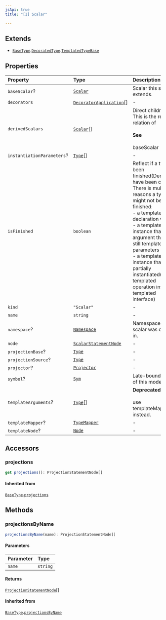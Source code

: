 ```yaml
---
jsApi: true
title: "[I] Scalar"

---
```

## Extends

- [`BaseType`](Interface.BaseType.md).[`DecoratedType`](Interface.DecoratedType.md).[`TemplatedTypeBase`](Interface.TemplatedTypeBase.md)

## Properties

| Property | Type | Description |
| :------ | :------ | :------ |
| `baseScalar`? | [`Scalar`](Interface.Scalar.md) | Scalar this scalar extends. |
| `decorators` | [`DecoratorApplication`](Interface.DecoratorApplication.md)[] | - |
| `derivedScalars` | [`Scalar`](Interface.Scalar.md)[] | Direct children. This is the reverse relation of<br /><br />**See**<br /><br />baseScalar |
| `instantiationParameters`? | [`Type`](Type.Type.md)[] | - |
| `isFinished` | `boolean` | Reflect if a type has been finished(Decorators have been called).<br />There is multiple reasons a type might not be finished:<br />- a template declaration will not<br />- a template instance that argument that are still template parameters<br />- a template instance that is only partially instantiated(like a templated operation inside a templated interface) |
| `kind` | `"Scalar"` | - |
| `name` | `string` | - |
| `namespace`? | [`Namespace`](Interface.Namespace.md) | Namespace the scalar was defined in. |
| `node` | [`ScalarStatementNode`](Interface.ScalarStatementNode.md) | - |
| `projectionBase`? | [`Type`](Type.Type.md) | - |
| `projectionSource`? | [`Type`](Type.Type.md) | - |
| `projector`? | [`Projector`](Interface.Projector.md) | - |
| `symbol`? | [`Sym`](Interface.Sym.md) | Late-bound symbol of this model type. |
| `templateArguments`? | [`Type`](Type.Type.md)[] | **Deprecated**<br /><br />use templateMapper instead. |
| `templateMapper`? | [`TypeMapper`](Interface.TypeMapper.md) | - |
| `templateNode`? | [`Node`](Type.Node.md) | - |

## Accessors

### projections

```ts
get projections(): ProjectionStatementNode[]
```

#### Inherited from

[`BaseType`](Interface.BaseType.md).[`projections`](Interface.BaseType.md#projections)

## Methods

### projectionsByName

```ts
projectionsByName(name): ProjectionStatementNode[]
```

#### Parameters

| Parameter | Type |
| :------ | :------ |
| `name` | `string` |

#### Returns

[`ProjectionStatementNode`](Interface.ProjectionStatementNode.md)[]

#### Inherited from

[`BaseType`](Interface.BaseType.md).[`projectionsByName`](Interface.BaseType.md#projectionsbyname)
